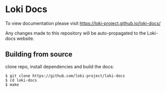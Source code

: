 # Loki Docs
To view documentation please visit https://loki-project.github.io/loki-docs/

Any changes made to this repository will be auto-propagated to the Loki-docs website.

## Building from source

clone repo, install dependencies and build the docs:
    
    $ git clone https://github.com/loki-project/loki-docs
    $ cd loki-docs
    $ make
    
